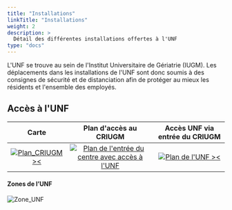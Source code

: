 ```yaml
---
title: "Installations"
linkTitle: "Installations"
weight: 2
description: >
  Détail des différentes installations offertes à l'UNF
type: "docs"  
---
```


L'UNF se trouve au sein de l'Institut Universitaire de Gériatrie (IUGM). Les
déplacements dans les installations de l'UNF sont donc soumis à des consignes
de sécurité et de distanciation afin de protéger au mieux les résidents et
l'ensemble des employés.  

## Accès à l'UNF

|Carte|Plan d'accès au CRIUGM|Accès UNF via entrée du CRIUGM|
|:---:|:---:|:---:|
|[![Plan\_CRIUGM ><](/images/documentation/Plan_CRIUGM.png)](/images/documentation/Plan_CRIUGM.png)|[![Plan de l'entrée du centre avec accès à l'UNF](/images/documentation/Plan_entrance_CRIUGM.png)](/images/documentation/Plan_entrance_CRIUGM.png)|[![Plan de l'UNF ><](/images/documentation/Plan_UNF.png)](/images/documentation/Plan_UNF.png)|

#### Zones de l’UNF

![Zone_UNF](/images/documentation/Zones_UNF.png)
